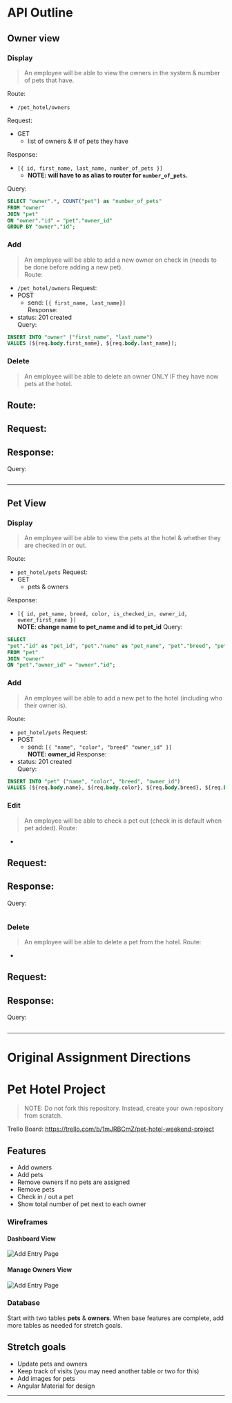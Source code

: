 
# API Outline
## Owner view

### Display 

> An employee will be able to view the owners in the system & number of pets that have.

Route: 
- `/pet_hotel/owners`

Request: 
- GET
  - list of owners & # of pets they have

Response: 
- `[{ id, first_name, last_name, number_of_pets }]`  
  -  **NOTE: will have to as alias to router for `number_of_pets`.**

Query: 
```sql
SELECT "owner".*, COUNT("pet") as "number_of_pets"
FROM "owner" 
JOIN "pet" 
ON "owner"."id" = "pet"."owner_id"
GROUP BY "owner"."id";
```

### Add
> An employee will be able to add a new owner on check in (needs to be done before adding a new pet).  
Route:
- `/pet_hotel/owners`
Request: 
- POST
  - send: `[{ first_name, last_name}]`  
Response: 
- status: 201 created  
Query:
```sql
INSERT INTO "owner" ("first_name", "last_name") 
VALUES (${req.body.first_name}, ${req.body.last_name});
```
### Delete
> An employee will be able to delete an owner ONLY IF they have now pets at the hotel. 

Route:
- 
Request: 
- 
Response: 
- 
Query:
```sql
```
-----------------
## Pet View

### Display 
> An employee will be able to view the pets at the hotel & whether they are checked in or out. 

Route:
- `pet_hotel/pets`
Request: 
- GET 
  - pets & owners

Response: 
  - `[{ id, pet_name, breed, color, is_checked_in, owner_id, owner_first_name }]`  
**NOTE: change name to pet_name and id to pet_id**
Query:
```sql
SELECT 
"pet"."id" as "pet_id", "pet"."name" as "pet_name", "pet"."breed", "pet"."color", "pet"."is_checked_in", "owner"."id" as "owner_id", "owner"."first_name"
FROM "pet" 
JOIN "owner"
ON "pet"."owner_id" = "owner"."id";
```

### Add
> An employee will be able to add a new pet to the hotel (including who their owner is).   

Route:
- `pet_hotel/pets`
Request: 
- POST
  - send: `[{ "name", "color", "breed" "owner_id" }]`  
  **NOTE: owner_id**
Response: 
- status: 201 created  
Query:
```sql
INSERT INTO "pet" ("name", "color", "breed", "owner_id")
VALUES (${req.body.name}, ${req.body.color}, ${req.body.breed}, ${req.body.owner_id});
```
### Edit
> An employee will be able to check a pet out (check in is default when pet added). 
Route:
- 
Request: 
- 
Response: 
- 
Query:
```sql
```
### Delete
> An employee will be able to delete a pet from the hotel. 
Route:
- 
Request: 
- 
Response: 
- 
Query:
```sql
```
---
# Original Assignment Directions
# Pet Hotel Project

> NOTE: Do not fork this repository. Instead, create your own repository from scratch.

Trello Board: https://trello.com/b/1mJRBCmZ/pet-hotel-weekend-project

## Features

- Add owners
- Add pets
- Remove owners if no pets are assigned
- Remove pets
- Check in / out a pet
- Show total number of pet next to each owner

### Wireframes

#### Dashboard View

![Add Entry Page](page-one.png)

#### Manage Owners View

![Add Entry Page](page-two.png)

### Database

Start with two tables **pets** & **owners**. When base features are complete, add more tables as needed for stretch goals.

## Stretch goals

- Update pets and owners
- Keep track of visits (you may need another table or two for this)
- Add images for pets
- Angular Material for design

---

